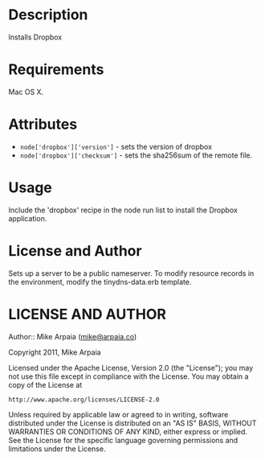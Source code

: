 Description
===========

Installs Dropbox

Requirements
============

Mac OS X.

Attributes
==========

* `node['dropbox']['version']` - sets the version of dropbox
* `node['dropbox']['checksum']` - sets the sha256sum of the remote file.

Usage
=====

Include the 'dropbox' recipe in the node run list to install the Dropbox application.

License and Author
==================

Sets up a server to be a public nameserver. To modify resource records in the environment, modify the tinydns-data.erb template.

LICENSE AND AUTHOR
==================

Author:: Mike Arpaia (<mike@arpaia.co>)

Copyright 2011, Mike Arpaia

Licensed under the Apache License, Version 2.0 (the "License");
you may not use this file except in compliance with the License.
You may obtain a copy of the License at

    http://www.apache.org/licenses/LICENSE-2.0

Unless required by applicable law or agreed to in writing, software
distributed under the License is distributed on an "AS IS" BASIS,
WITHOUT WARRANTIES OR CONDITIONS OF ANY KIND, either express or implied.
See the License for the specific language governing permissions and
limitations under the License.
